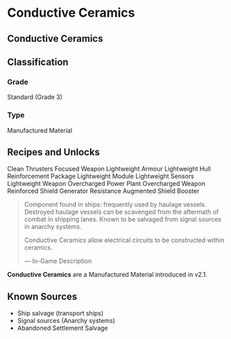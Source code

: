 # Conductive Ceramics
##  Conductive Ceramics

## Classification

### Grade

Standard (Grade 3)

### Type

Manufactured Material

## Recipes and Unlocks

Clean Thrusters
 Focused Weapon
 Lightweight Armour
 Lightweight Hull Reinforcement Package
 Lightweight Module
 Lightweight Sensors
 Lightweight Weapon
 Overcharged Power Plant
 Overcharged Weapon
 Reinforced Shield Generator
 Resistance Augmented Shield Booster

> 
> 
> Component found in ships: frequently used by haulage vessels. Destroyed haulage vessels can be scavenged from the aftermath of combat in shipping lanes. Known to be salvaged from signal sources in anarchy systems.
> 
> Conductive Ceramics allow electrical circuits to be constructed within ceramics.
> 
> 
> — In-Game Description
> 

**Conductive Ceramics** are a Manufactured Material introduced in v2.1.

## Known Sources

- Ship salvage (transport ships)
- Signal sources (Anarchy systems)
- Abandoned Settlement Salvage